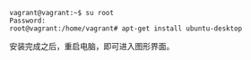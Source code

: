 ```shell
vagrant@vagrant:~$ su root
Password: 
root@vagrant:/home/vagrant# apt-get install ubuntu-desktop
```
安装完成之后，重启电脑，即可进入图形界面。

